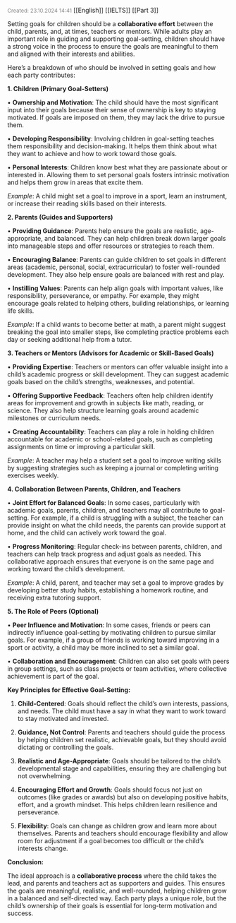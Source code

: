 <span style="font-size:12px; color:#888888;">Created: 23.10.2024 14:41</span>
[[English]] [[IELTS]] [[Part 3]]

Setting goals for children should be a **collaborative effort** between the child, parents, and, at times, teachers or mentors. While adults play an important role in guiding and supporting goal-setting, children should have a strong voice in the process to ensure the goals are meaningful to them and aligned with their interests and abilities.

Here’s a breakdown of who should be involved in setting goals and how each party contributes:

**1. Children (Primary Goal-Setters)**

• **Ownership and Motivation**: The child should have the most significant input into their goals because their sense of ownership is key to staying motivated. If goals are imposed on them, they may lack the drive to pursue them.

• **Developing Responsibility**: Involving children in goal-setting teaches them responsibility and decision-making. It helps them think about what they want to achieve and how to work toward those goals.

• **Personal Interests**: Children know best what they are passionate about or interested in. Allowing them to set personal goals fosters intrinsic motivation and helps them grow in areas that excite them.

_Example_: A child might set a goal to improve in a sport, learn an instrument, or increase their reading skills based on their interests.

**2. Parents (Guides and Supporters)**

• **Providing Guidance**: Parents help ensure the goals are realistic, age-appropriate, and balanced. They can help children break down larger goals into manageable steps and offer resources or strategies to reach them.

• **Encouraging Balance**: Parents can guide children to set goals in different areas (academic, personal, social, extracurricular) to foster well-rounded development. They also help ensure goals are balanced with rest and play.

• **Instilling Values**: Parents can help align goals with important values, like responsibility, perseverance, or empathy. For example, they might encourage goals related to helping others, building relationships, or learning life skills.

_Example_: If a child wants to become better at math, a parent might suggest breaking the goal into smaller steps, like completing practice problems each day or seeking additional help from a tutor.

**3. Teachers or Mentors (Advisors for Academic or Skill-Based Goals)**

• **Providing Expertise**: Teachers or mentors can offer valuable insight into a child’s academic progress or skill development. They can suggest academic goals based on the child’s strengths, weaknesses, and potential.

• **Offering Supportive Feedback**: Teachers often help children identify areas for improvement and growth in subjects like math, reading, or science. They also help structure learning goals around academic milestones or curriculum needs.

• **Creating Accountability**: Teachers can play a role in holding children accountable for academic or school-related goals, such as completing assignments on time or improving a particular skill.

_Example_: A teacher may help a student set a goal to improve writing skills by suggesting strategies such as keeping a journal or completing writing exercises weekly.

**4. Collaboration Between Parents, Children, and Teachers**

• **Joint Effort for Balanced Goals**: In some cases, particularly with academic goals, parents, children, and teachers may all contribute to goal-setting. For example, if a child is struggling with a subject, the teacher can provide insight on what the child needs, the parents can provide support at home, and the child can actively work toward the goal.

• **Progress Monitoring**: Regular check-ins between parents, children, and teachers can help track progress and adjust goals as needed. This collaborative approach ensures that everyone is on the same page and working toward the child’s development.

_Example_: A child, parent, and teacher may set a goal to improve grades by developing better study habits, establishing a homework routine, and receiving extra tutoring support.

**5. The Role of Peers (Optional)**

• **Peer Influence and Motivation**: In some cases, friends or peers can indirectly influence goal-setting by motivating children to pursue similar goals. For example, if a group of friends is working toward improving in a sport or activity, a child may be more inclined to set a similar goal.

• **Collaboration and Encouragement**: Children can also set goals with peers in group settings, such as class projects or team activities, where collective achievement is part of the goal.


**Key Principles for Effective Goal-Setting:**

1. **Child-Centered**: Goals should reflect the child’s own interests, passions, and needs. The child must have a say in what they want to work toward to stay motivated and invested.

2. **Guidance, Not Control**: Parents and teachers should guide the process by helping children set realistic, achievable goals, but they should avoid dictating or controlling the goals.

3. **Realistic and Age-Appropriate**: Goals should be tailored to the child’s developmental stage and capabilities, ensuring they are challenging but not overwhelming.

4. **Encouraging Effort and Growth**: Goals should focus not just on outcomes (like grades or awards) but also on developing positive habits, effort, and a growth mindset. This helps children learn resilience and perseverance.

5. **Flexibility**: Goals can change as children grow and learn more about themselves. Parents and teachers should encourage flexibility and allow room for adjustment if a goal becomes too difficult or the child’s interests change.

**Conclusion:**

The ideal approach is a **collaborative process** where the child takes the lead, and parents and teachers act as supporters and guides. This ensures the goals are meaningful, realistic, and well-rounded, helping children grow in a balanced and self-directed way. Each party plays a unique role, but the child’s ownership of their goals is essential for long-term motivation and success.
